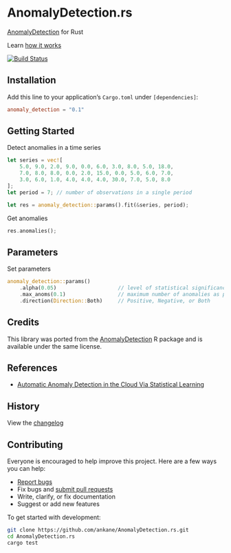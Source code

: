 # AnomalyDetection.rs

[AnomalyDetection](https://github.com/twitter/AnomalyDetection) for Rust

Learn [how it works](https://blog.twitter.com/engineering/en_us/a/2015/introducing-practical-and-robust-anomaly-detection-in-a-time-series)

[![Build Status](https://github.com/ankane/AnomalyDetection.rs/workflows/build/badge.svg?branch=master)](https://github.com/ankane/AnomalyDetection.rs/actions)

## Installation

Add this line to your application’s `Cargo.toml` under `[dependencies]`:

```toml
anomaly_detection = "0.1"
```

## Getting Started

Detect anomalies in a time series

```rust
let series = vec![
    5.0, 9.0, 2.0, 9.0, 0.0, 6.0, 3.0, 8.0, 5.0, 18.0,
    7.0, 8.0, 8.0, 0.0, 2.0, 15.0, 0.0, 5.0, 6.0, 7.0,
    3.0, 6.0, 1.0, 4.0, 4.0, 4.0, 30.0, 7.0, 5.0, 8.0
];
let period = 7; // number of observations in a single period

let res = anomaly_detection::params().fit(&series, period);
```

Get anomalies

```rust
res.anomalies();
```

## Parameters

Set parameters

```rust
anomaly_detection::params()
    .alpha(0.05)                    // level of statistical significance
    .max_anoms(0.1)                 // maximum number of anomalies as percent of data
    .direction(Direction::Both)     // Positive, Negative, or Both
```

## Credits

This library was ported from the [AnomalyDetection](https://github.com/twitter/AnomalyDetection) R package and is available under the same license.

## References

- [Automatic Anomaly Detection in the Cloud Via Statistical Learning](https://arxiv.org/abs/1704.07706)

## History

View the [changelog](https://github.com/ankane/AnomalyDetection.rs/blob/master/CHANGELOG.md)

## Contributing

Everyone is encouraged to help improve this project. Here are a few ways you can help:

- [Report bugs](https://github.com/ankane/AnomalyDetection.rs/issues)
- Fix bugs and [submit pull requests](https://github.com/ankane/AnomalyDetection.rs/pulls)
- Write, clarify, or fix documentation
- Suggest or add new features

To get started with development:

```sh
git clone https://github.com/ankane/AnomalyDetection.rs.git
cd AnomalyDetection.rs
cargo test
```
